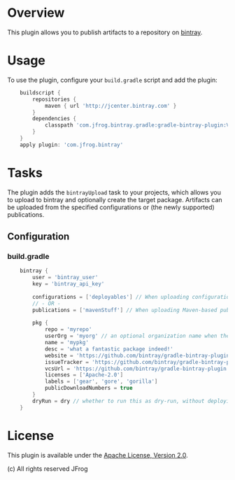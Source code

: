 # Overview
This plugin allows you to publish artifacts to a repository on [bintray](https://bintray.com/). 

# Usage
To use the plugin, configure your `build.gradle` script and add the plugin:
```groovy
    buildscript {
        repositories {
            maven { url 'http://jcenter.bintray.com' }
        }
        dependencies {
            classpath 'com.jfrog.bintray.gradle:gradle-bintray-plugin:VERSION'
        }
    }
    apply plugin: 'com.jfrog.bintray'
```

# Tasks
The plugin adds the `bintrayUpload` task to your projects, which allows you to upload to bintray and optionally create the target package.
Artifacts can be uploaded from the specified configurations or (the newly supported) publications.

## Configuration

### build.gradle
```groovy
    bintray {
        user = 'bintray_user'
        key = 'bintray_api_key'
        
        configurations = ['deployables'] // When uploading configuration files
        // - OR -
        publications = ['mavenStuff'] // When uploading Maven-based publication files
        
        pkg {
            repo = 'myrepo'
            userOrg = 'myorg' // an optional organization name when the repo belongs to one of the user's orgs
            name = 'mypkg'
            desc = 'what a fantastic package indeed!'
            website = 'https://github.com/bintray/gradle-bintray-plugin'
            issueTracker = 'https://github.com/bintray/gradle-bintray-plugin/issues'
            vcsUrl = 'https://github.com/bintray/gradle-bintray-plugin.git'
            licenses = ['Apache-2.0']
            labels = ['gear', 'gore', 'gorilla']
            publicDownloadNumbers = true
        }
        dryRun = dry // whether to run this as dry-run, without deploying
    }
```

# License
This plugin is available under the [Apache License, Version 2.0](http://www.apache.org/licenses/LICENSE-2.0).

(c) All rights reserved JFrog